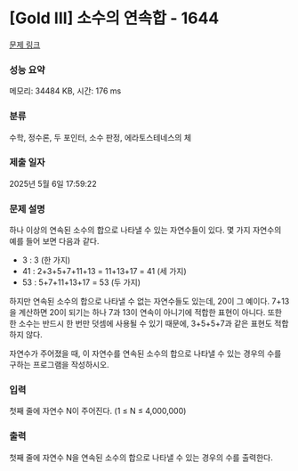# [Gold III] 소수의 연속합 - 1644 

[문제 링크](https://www.acmicpc.net/problem/1644) 

### 성능 요약

메모리: 34484 KB, 시간: 176 ms

### 분류

수학, 정수론, 두 포인터, 소수 판정, 에라토스테네스의 체

### 제출 일자

2025년 5월 6일 17:59:22

### 문제 설명

<p>하나 이상의 연속된 소수의 합으로 나타낼 수 있는 자연수들이 있다. 몇 가지 자연수의 예를 들어 보면 다음과 같다.</p>

<ul>
	<li>3 : 3 (한 가지)</li>
	<li>41 : 2+3+5+7+11+13 = 11+13+17 = 41 (세 가지)</li>
	<li>53 : 5+7+11+13+17 = 53 (두 가지)</li>
</ul>

<p>하지만 연속된 소수의 합으로 나타낼 수 없는 자연수들도 있는데, 20이 그 예이다. 7+13을 계산하면 20이 되기는 하나 7과 13이 연속이 아니기에 적합한 표현이 아니다. 또한 한 소수는 반드시 한 번만 덧셈에 사용될 수 있기 때문에, 3+5+5+7과 같은 표현도 적합하지 않다.</p>

<p>자연수가 주어졌을 때, 이 자연수를 연속된 소수의 합으로 나타낼 수 있는 경우의 수를 구하는 프로그램을 작성하시오.</p>

### 입력 

 <p>첫째 줄에 자연수 N이 주어진다. (1 ≤ N ≤ 4,000,000)</p>

### 출력 

 <p>첫째 줄에 자연수 N을 연속된 소수의 합으로 나타낼 수 있는 경우의 수를 출력한다.</p>

